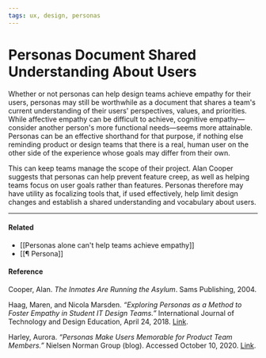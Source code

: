 ```yaml
---
tags: ux, design, personas
---
```


# Personas Document Shared Understanding About Users

Whether or not personas can help design teams achieve empathy for their users, personas may still be worthwhile as a document that shares a team's current understanding of their users' perspectives, values, and priorities. While affective empathy can be difficult to achieve, cognitive empathy—consider another person's more functional needs—seems more attainable. Personas can be an effective shorthand for that purpose, if nothing else reminding product or design teams that there is a real, human user on the other side of the experience whose goals may differ from their own.

This can keep teams manage the scope of their project. Alan Cooper suggests that personas can help prevent feature creep, as well as helping teams focus on user goals rather than features. Personas therefore may have utility as focalizing tools that, if used effectively, help limit design changes and establish a shared understanding and vocabulary about users.

---

#### Related

- [[Personas alone can't help teams achieve empathy]]
- [[¶ Persona]]

#### Reference

Cooper, Alan. _The Inmates Are Running the Asylum_. Sams Publishing, 2004.

Haag, Maren, and Nicola Marsden. _“Exploring Personas as a Method to Foster Empathy in Student IT Design Teams.”_ International Journal of Technology and Design Education, April 24, 2018. [Link](https://doi.org/10.1007/s10798-018-9452-5).

Harley, Aurora. _“Personas Make Users Memorable for Product Team Members.”_ Nielsen Norman Group (blog). Accessed October 10, 2020. [Link](https://www.nngroup.com/articles/persona/).